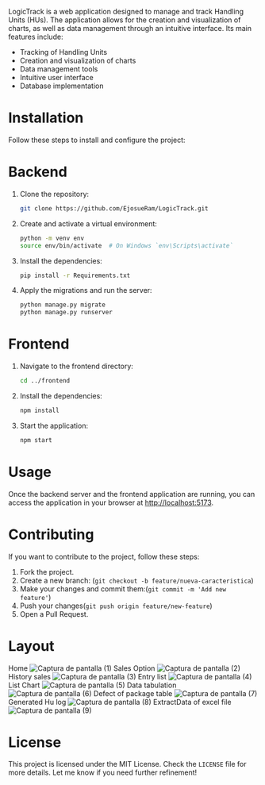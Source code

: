 LogicTrack is a web application designed to manage and track Handling Units (HUs). The application allows for the creation and visualization of charts, as well as data management through an intuitive interface. Its main features include:
- Tracking of Handling Units
- Creation and visualization of charts
- Data management tools
- Intuitive user interface
- Database implementation
# Installation
Follow these steps to install and configure the project:
# Backend
1. Clone the repository:
    ```bash
    git clone https://github.com/EjosueRam/LogicTrack.git
    ```

2. Create and activate a virtual environment:
    ```bash
    python -m venv env
    source env/bin/activate  # On Windows `env\Scripts\activate`
    ```

3. Install the dependencies:
    ```bash
    pip install -r Requirements.txt
    ```

4.  Apply the migrations and run the server:
    ```bash
    python manage.py migrate
    python manage.py runserver
    ```

# Frontend
1. Navigate to the frontend directory:
    ```bash
    cd ../frontend
    ```

2.  Install the dependencies:
    ```bash
    npm install
    ```

3. Start the application:
    ```bash
    npm start
    ```

# Usage
Once the backend server and the frontend application are running, you can access the application in your browser at [http://localhost:5173]().
# Contributing
If you want to contribute to the project, follow these steps:
1. Fork the project.
2. Create a new branch: (`git checkout -b feature/nueva-caracteristica`)
3. Make your changes and commit them:(`git commit -m 'Add new feature'`)
4. Push your changes(`git push origin feature/new-feature`)
1. Open a Pull Request.
# Layout
Home
![Captura de pantalla (1)](https://github.com/user-attachments/assets/3ece2467-28ce-4d14-8080-7ad695256b57)
Sales Option
![Captura de pantalla (2)](https://github.com/user-attachments/assets/9e39c19f-062a-492b-ae8f-17c8affbadf6)
History sales
![Captura de pantalla (3)](https://github.com/user-attachments/assets/5f83a05d-ec83-4c78-836a-50ec65b0a64a)
Entry list
![Captura de pantalla (4)](https://github.com/user-attachments/assets/8d0f89be-2567-4b36-a020-9841ba1f3c4a)
List Chart
![Captura de pantalla (5)](https://github.com/user-attachments/assets/aa64db07-1d3e-4c08-8973-59453b07a40e)
Data tabulation
![Captura de pantalla (6)](https://github.com/user-attachments/assets/653cf98d-17bb-4de6-bedf-664f6ee075cc)
Defect of package table 
![Captura de pantalla (7)](https://github.com/user-attachments/assets/522a37eb-3eba-4d5f-82e8-caf3e0e5d07e)
Generated Hu log
![Captura de pantalla (8)](https://github.com/user-attachments/assets/86306220-f2f7-4cac-b761-6b256c713ac4)
ExtractData of excel file
![Captura de pantalla (9)](https://github.com/user-attachments/assets/29deebab-2f72-419a-b509-44def024bfd4)

# License
This project is licensed under the MIT License. Check the `LICENSE` file for more details.
Let me know if you need further refinement!

